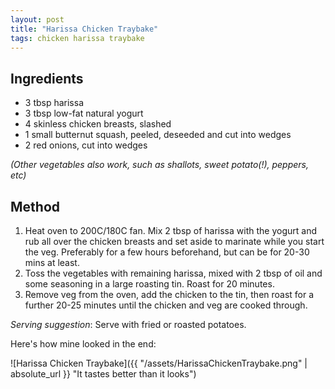 ```yaml
---
layout: post
title: "Harissa Chicken Traybake"
tags: chicken harissa traybake
---
```


## Ingredients

* 3 tbsp harissa
* 3 tbsp low-fat natural yogurt
* 4 skinless chicken breasts, slashed
* 1 small butternut squash, peeled, deseeded and cut into wedges
* 2 red onions, cut into wedges

_(Other vegetables also work, such as shallots, sweet potato(!), peppers, etc)_

## Method

1. Heat oven to 200C/180C fan. Mix 2 tbsp of harissa with the yogurt and rub all over the chicken
   breasts and set aside to marinate while you start the veg. Preferably for a few hours
   beforehand, but can be for 20-30 mins at least.
2. Toss the vegetables with remaining harissa, mixed with 2 tbsp of oil and some seasoning in a
   large roasting tin. Roast for 20 minutes.
3. Remove veg from the oven, add the chicken to the tin, then roast for a further 20-25 minutes
   until the chicken and veg are cooked through.

_Serving suggestion_: Serve with fried or roasted potatoes.

Here's how mine looked in the end:

![Harissa Chicken Traybake]({{ "/assets/HarissaChickenTraybake.png" | absolute_url }} "It tastes
better than it looks")
